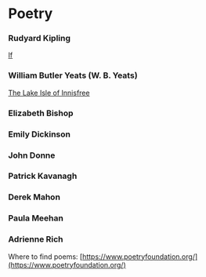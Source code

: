 # Poetry

### Rudyard Kipling

[If](if.md)

### William Butler Yeats (W. B. Yeats)

[The Lake Isle of Innisfree](the-lake-isle-of-innisfree.md)

### Elizabeth Bishop

### Emily Dickinson

### John Donne

### Patrick Kavanagh

### Derek Mahon

### Paula Meehan

### Adrienne Rich

Where to find poems: [https://www.poetryfoundation.org/](https://www.poetryfoundation.org/)